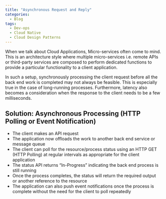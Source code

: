 ```yaml
---
title: "Asynchronous Request and Reply"
categories:
  - Blog
tags:
  - Dev-ops
  - Cloud Native
  - Cloud Design Patterns
---
```


When we talk about Cloud Applications, Micro-services often come to mind. This is an architecture style where multiple micro-services i.e. remote APIs or third-party services are composed to perform dedicated functions to provide a particular functionality to a client application.

In such a setup, synchronously processing the client request before all the back end work is completed may not always be feasible. This is especially true in the case of long-running processes. Furthermore, latency also becomes a consideration when the response to the client needs to be a few milliseconds.

<h2>Solution: Asynchronous Processing (HTTP Polling or Event Notification)</h2>
<ul>
<li>The client makes an API request
<li>The application now offloads the work to another back end service or message queue</li>
<li>The client can poll for the resource/process status using an HTTP GET (HTTP Polling) at regular intervals as appropriate for the client application</li>
<li>The status API returns “In-Progress” indicating the back end process is still running</li>
<li>Once the process completes, the status will return the required output or another reference to the resource</li>
<li>The application can also push event notifications once the process is complete without the need for the client to poll repeatedly</li>
</ul>